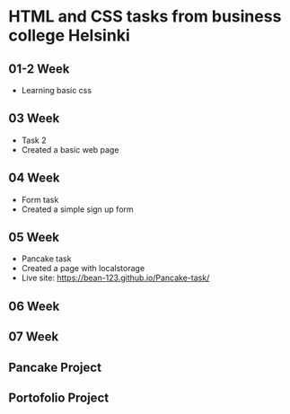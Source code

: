 # HTML and CSS tasks from business college Helsinki

## 01-2 Week

- Learning basic css

## 03 Week

- Task 2
- Created a basic web page

## 04 Week

- Form task
- Created a simple sign up form

## 05 Week

- Pancake task
- Created a page with localstorage
- Live site: https://bean-123.github.io/Pancake-task/

## 06 Week

## 07 Week

## Pancake Project

## Portofolio Project
